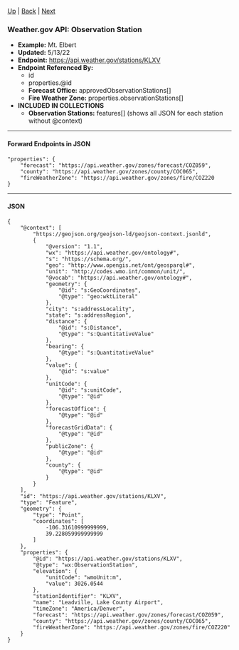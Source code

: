 [Up](README.md) | [Back](forecastGridData.md) | [Next](observationStations.md)

### Weather.gov API: Observation Station
- **Example:** Mt. Elbert
- **Updated:** 5/13/22
- **Endpoint:** https://api.weather.gov/stations/KLXV
- **Endpoint Referenced By:**
    - id
    - properties.@id
    - **Forecast Office:** approvedObservationStations[]
    - **Fire Weather Zone:** properties.observationStations[]
- **INCLUDED IN COLLECTIONS**
    - **Observation Stations:** features[] (shows all JSON for each station without @context)
<hr>

#### Forward Endpoints in JSON
```
"properties": {
    "forecast": "https://api.weather.gov/zones/forecast/COZ059",
    "county": "https://api.weather.gov/zones/county/COC065",
    "fireWeatherZone": "https://api.weather.gov/zones/fire/COZ220
}
```
<hr>

#### JSON
```
{
    "@context": [
        "https://geojson.org/geojson-ld/geojson-context.jsonld",
        {
            "@version": "1.1",
            "wx": "https://api.weather.gov/ontology#",
            "s": "https://schema.org/",
            "geo": "http://www.opengis.net/ont/geosparql#",
            "unit": "http://codes.wmo.int/common/unit/",
            "@vocab": "https://api.weather.gov/ontology#",
            "geometry": {
                "@id": "s:GeoCoordinates",
                "@type": "geo:wktLiteral"
            },
            "city": "s:addressLocality",
            "state": "s:addressRegion",
            "distance": {
                "@id": "s:Distance",
                "@type": "s:QuantitativeValue"
            },
            "bearing": {
                "@type": "s:QuantitativeValue"
            },
            "value": {
                "@id": "s:value"
            },
            "unitCode": {
                "@id": "s:unitCode",
                "@type": "@id"
            },
            "forecastOffice": {
                "@type": "@id"
            },
            "forecastGridData": {
                "@type": "@id"
            },
            "publicZone": {
                "@type": "@id"
            },
            "county": {
                "@type": "@id"
            }
        }
    ],
    "id": "https://api.weather.gov/stations/KLXV",
    "type": "Feature",
    "geometry": {
        "type": "Point",
        "coordinates": [
            -106.31610999999999,
            39.228059999999999
        ]
    },
    "properties": {
        "@id": "https://api.weather.gov/stations/KLXV",
        "@type": "wx:ObservationStation",
        "elevation": {
            "unitCode": "wmoUnit:m",
            "value": 3026.0544
        },
        "stationIdentifier": "KLXV",
        "name": "Leadville, Lake County Airport",
        "timeZone": "America/Denver",
        "forecast": "https://api.weather.gov/zones/forecast/COZ059",
        "county": "https://api.weather.gov/zones/county/COC065",
        "fireWeatherZone": "https://api.weather.gov/zones/fire/COZ220"
    }
}
```
